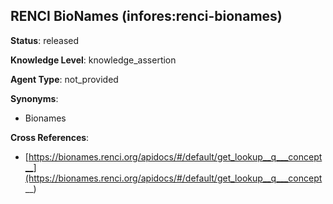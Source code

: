 [//]: # (DO NOT MANUALLY EDIT THIS FILE. IT IS GENERATED FROM A TEMPLATE.)

## RENCI BioNames (infores:renci-bionames)

**Status**: released
  
**Knowledge Level**: knowledge_assertion
  
**Agent Type**: not_provided

**Synonyms**:

- Bionames

**Cross References**:

- [https://bionames.renci.org/apidocs/#/default/get_lookup__q___concept__](https://bionames.renci.org/apidocs/#/default/get_lookup__q___concept__)


